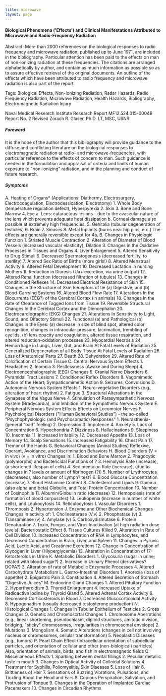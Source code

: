 ```yaml
---
title: microwave
layout: page
---
```


#### Biological Phenomena ('Effects') and Clinical Manifestations Attributed to Microwave and Radio-Frequency Radiation

Abstract: More than 2000 references on the biological responses to radio frequency and microwave radiation, published up to June 1971, are included in the bibliography. Particular attention has been paid to the effects on man of non-ionizing radiation at these frequencies. The citations are arranged alphabetically by author, and contain as much information as possible so as to assure effective retrieval of the original documents. An outline of the effects which have been attributed to radio frequency and microwave radiation is also part of the report.

Tags: Biological Effects, Non-Ionizing Radiation, Radar Hazards, Radio Frequency Radiation, Microwave Radiation, Health Hazards, Bibliography, Electromagnetic Radiation Injury

Naval Medical Research Institute
Research Report
MF12.524.015-0004B
Report No. 2 Revised
Zorach R. Glaser, Ph.D. LT, MSC, USNR

##### Foreword

It is the hope of the author that this bibliography will provide guidance to the diffuse and conflicting literature on the biological responses to electromagnetic radiation at radio- and microwave-frequencies, with particular reference to the effects of concern to man. Such guidance is needed in the formulation and appraisal of criteria and limits of human exposure to "non-ionizing" radiation, and in the planning and conduct of future research.

##### Symptoms

A. Heating of Organs* (Applications: Diathermy, Electrosurgery, Electrocoagulation, Electrodessication, Electrotomy)
    1. Whole Body (temperature regulation defect), Hyperpyrexia
    2. Skin
    3. Bone and Bone Marrow
    4. Eye
        a. Lens: cataractous lesions - due to the avascular nature of the lens vhich prevents adequate heat dissipation
        b. Corneal damage also possible at extremely high frequencies.
    5. Genitalia (tubular degeneration of testicles)
    6. Brain
    7. Sinuses
    8. Metal Inplants (burns near hip pins, erc.)
    The effects are generally reversible except for 4a.
B. Changes in Physiologic Function
    1. Striated Muscle Contraction
    2. Alteration of Diameter of Blood Vessels (increased vascular elasticity), Dilation
    3. Changes in the Oxidative Processes in Tissues and Organs
    4. Liver Enlargement
    5. Altered Sensitivity to Drug Stimuli
    6. Decreased Spermatogenesis (decreased fertility, to sterility)
    7. Altered Sex Ratio of Births (more girls!)
    8. Altered Menstrual Activity
    9. Altered Fetal Development
    10. Decreased Lactation in nursing Mothers
    1l. Reduction in Diuresis (Ua+ excretion, via urine output)
    12. Altered Renal function (decreased filtration of tubules)
    13. Changes in Conditioned Reflexes
    14. Decreased Electrical Resistance of Skin
    15. Changes in the Structure of Skin Receptors of tie (a) Digestive, and (b) Blood-Carrying Systems
    16. Altered Blood Flow Rate
    17. Alterations In the Biocurrents (EEG?) of the Cerebral Cortex (in animals)
    18. Changes In the Rate of Clearance of Tagged Ions from Tissue
    19. Reversible Structural Changes In the Cerebral Cortex and the Diencephalon
    20. Electrocardiographic (EKG) Changes
    21. Alterations In Sensitivity to Light, Sound, and Olfactory Stimuli
    22. Functional (a) and Pathological (b) Changes in the Eyes: (a) decrease in size of blind spot, altered color recognition, changes in intraocular pressure, lacrimation, trembling of eyelids, (b) lens opacity and coagulation, altered tissue respiration, and altered reduction-oxidation processes
    23. Myocardial Necrosis
    24. Hemorrhage in Lungs, Liver, Gut, and Brain At Fatal Levels of Radiation
    25. Generalized Degeneration of all Body Tissue At Fatal Levels of Radiation
    26. Loss of Anatomical Parts
    27. Death
    28. Dehydration
    29. Altered Rate of Calcification of Certain Tissue
C. Central Nervous System Effects
    1. Headaches
    2. Inomnia
    3. Restlessness (Awake and During Sleep)
    4. Electroencephalographic (EEG) Changes
    5. Cranial Nerve Disorders
    6. Pyramidal Tract Lesions
    7. Conditioned Reflex Disorders
    8. Vagomimetic Action of the Heart; Sympaticomimetic Action
    9. Seizures, Convulsions
D. Autonomic Nervous System Effects
    1. Neuro-vegetative Disorders (e.g., alteration of heart rhythm)
    2. Fatigue
    3. Structural Alterations in the Synapses of the Vagus Nerve
    4. Stimulation of Parasympathetic Nervous System (Bradycardia), and Inhbition of the Sympathetic Nervous System
E. Peripheral Nervous System Effects
    Effects on Locomotor Nerves
F. Psychological Disorders ("Human Behavioral Studies") - the so-called "Psychophysiologic (and Psychosomatic) Responses"
    1. Neurasthenia- (general "bad" feeling)
    2. Depression
    3. Impotence
    4. Anxiety
    5. Lack of Concentration
    6. Hypochondria
    7. Dizziness
    8. Hallucinations
    9. Sleepiness
    10. Insomnia
    11. Increased Irritabiiity
    12. Decreased Appetite
    13. Loss of Memory
    14. Scalp Sensations
    15. Increased Fatigability
    16. Chest Pain
    17. Tremor of the Hands
G. Behavioral Changes (Aninal Studies)
    Reflexive, Operant, Avoidance, and Discrimination Behaviors
H. Blood Disorders
    (V = in vivo)
    (v = in vitro)
    Changes in:
    1. Blood and Bone Marrow
    2. Phagocytic (polymorphs) and Bactericidal Functions of ?
    3. Hemolysis Rate (increase), (a shortened lifespan of cells)
    4. Sedimentaion Rate (increase), (due to changes in ? levels or amount of fibrinogen (?))
    5. Number of Lrythrocytes (decreased), also number of Lymph? test?
    6. Blood Glucose Concentration (increase)
    7. Blood Histamine Content
    8. Cholesterol and Lipids
    9. Gamma (also alpha and beta) Globulin, and Total Protein Concentration
    10. Number of Eosinophils
    11. Albumin/Globulin ratio (decrease)
    12. Hemopoiesis (rate of formation of blood corpuscles)
    13. Leukopenia (increase in number of white cells), and Leukocytosis
    14. Reticulocytosis
I. Vascular Disorders
    1. Thrombosis
    2. Hypertension
J. Enzyme and Other Biochemical Changes
    Changes in activity of:
    1. Cholinesterase (V,v)
    2. Phosphatase (v)
    3. Transaminase (v)
    4. Amylase (v)
    5. Carboxydismutase
    6. Protein Denaturation
    7. Toxin, Fungus, and Virus Inactivation (at high radiation dose levels), Bacteriostatic Effect
    8. Tissue Cultures Killed
    9. Alteration In Rate of Cell Division
    10. Increased Concentration of RNA in Lymphocytes, and Decreased Concentration in Brain, Liver, and Spleen
    11. Changes in Pyruvic Acid, Lactic Acid, and Creatinine Excretions
    12. Change in Concentration of Glycogen in Liver (Hlyperglycemia)
    13. Alteration in Concentration of 17- Ketosterolds in Urine
K. Metabolic Disorders
    1. Glycosuria (sugar in urine; related with blood sugar?)
    2. Increase in Urinary Phenol (derivatives? DOPA?)
    3. Alteration of rate of Metabolic Enzymatic Processes
    4. Altered Carbohydrate Metabolism
L. Gastro-Intestinal Disorders
    1. Anorexia (loss of appetite)
    2. Epigastric Pain
    3. Constipation
    4. Altered Secretion of Stomach "Digestive Juices"
M. Endocrine Gland Changes
    1. Altered Pituitary Function
    2. Hyperthyroidism
    3. Thyroid Enlargement
    4. Increased Uptake of Radioactive Iodine by Thyroid Gland
    5. Altered Adrenal Cortex Activity
    6. Decreased Corticosteroids in Blood
    7. Decreased Glucocorticoidal Activity
    8. Hypogonadism (usually decreased testosterone production)
N. Histological Changes
    1. Changes in Tubular Epithelium of Testicles
    2. Gross Changes
O. Genetic and Chromoscrtal Changes
    1. Chromosome Aberrations (e.g., linear shortening, pseudochiasm, diploid structures, amitotic division, bridging, "sticky" chromosomes, irregularities in chromosomal envelope)
    2. Mutations
    3. Mongolism
    4. Somatic Alterations (changes in cell not involving nucleus or chromosomes, cellular transformation)
    5. Neoplastic Diseases (e.g., tumors)
P. Pearl Chain Effect (Intracellular orientation of subcellular particles, and orientation of cellular and other (non-biological) particles)
    Also, orientation of animals, birds, and fish in electromagnetic fields
Q. Miscellaneous Effects
    1. Sparking between dental fillings
    2. Peculiar metallic taste in mouth
    3. Changes in Optical Activity of Colloidal Solutions
    4. Treatment for Syphilis, Poliomyelitis, Skin Diseases
    5. Loss of Hair
    6. Brittleness of Hair
    7. Sensations of Buzzing Vibrations, Pulsations, and Tickling About the Head and Ears
    8. Copious Perspiration, Salivation, and Protrusion of Tonpue
    9. Changes in the Operation of Implanted Cardiac Pacemakers
    10. Changes in Circadian Rhythms
